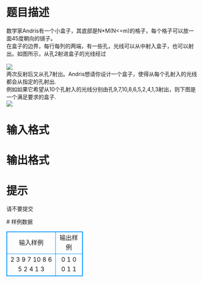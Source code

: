 # 

 
 # 题目描述 
<p>
数学家Andris有一个小盒子，其底部是N*M(N<=m)的格子，每个格子可以放一面45度朝向的镜子。<br>在盒子的边界，每行每列的两端，有一些孔，光线可以从中射入盒子，也可以射出。如图所示，从孔2射进盒子的光线经过<br><br><img border="0" src="/source/joyoi/tyvj-2289/img/aHR0cDovL3d3dy5qb3lvaS5jbi9wcm9ibGVtL3R5dmotMjI4OS9wcm9ibGVtc19pbWFnZXMvMjY1OS8xMzgwXzIuanBn.jpg"><br>两次反射后又从孔7射出。Andris想请你设计一个盒子，使得从每个孔射入的光线都会从指定的孔射出.<br>例如如果它希望从10个孔射入的光线分别由孔9,7,10,8,6,5,2,4,1,3射出，则下图是一个满足要求的盒子.<br><img border="0" src="/source/joyoi/tyvj-2289/img/aHR0cDovL3d3dy5qb3lvaS5jbi9wcm9ibGVtL3R5dmotMjI4OS9wcm9ibGVtc19pbWFnZXMvMjY1OS8xMzgwXzEuanBn.jpg"></p> 

 
 # 输入格式 
<p>
</p> 

 
 # 输出格式 
<p>
</p> 

 
 # 提示 
<p>
请不要提交</p> 
# 样例数据
<style>
        table,table tr th, table tr td { border:1px solid #0094ff; }
        table { width: 200px; min-height: 25px; line-height: 25px; text-align: center; border-collapse: collapse;}   
    </style>
<table>
	<tr>
		<td>输入样例</td>
		<td>输出样例</td>
	</tr>
<tr><td>2 3
9
7
10
8
6
5
2
4
1
3
</td><td>0 1 0
0 1 1</td></tr></table>
